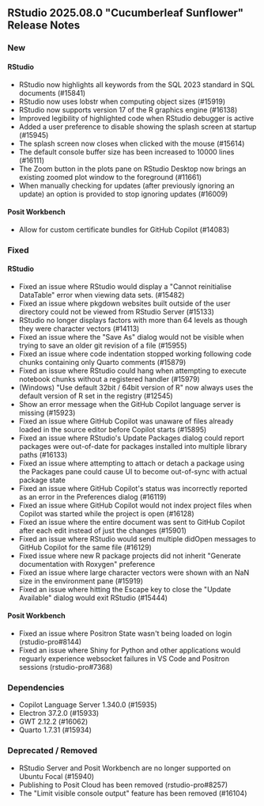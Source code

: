 ## RStudio 2025.08.0 "Cucumberleaf Sunflower" Release Notes

### New

#### RStudio

- RStudio now highlights all keywords from the SQL 2023 standard in SQL documents (#15841)
- RStudio now uses lobstr when computing object sizes (#15919)
- RStudio now supports version 17 of the R graphics engine (#16138)
- Improved legibility of highlighted code when RStudio debugger is active
- Added a user preference to disable showing the splash screen at startup (#15945)
- The splash screen now closes when clicked with the mouse (#15614)
- The default console buffer size has been increased to 10000 lines (#16111)
- The Zoom button in the plots pane on RStudio Desktop now brings an existing zoomed plot window to the foreground (#11661)
- When manually checking for updates (after previously ignoring an update) an option is provided to stop ignoring updates (#16009)

#### Posit Workbench

- Allow for custom certificate bundles for GitHub Copilot (#14083)

### Fixed

#### RStudio

- Fixed an issue where RStudio would display a "Cannot reinitialise DataTable" error when viewing data sets. (#15482)
- Fixed an issue where pkgdown websites built outside of the user directory could not be viewed from RStudio Server (#15133)
- RStudio no longer displays factors with more than 64 levels as though they were character vectors (#14113)
- Fixed an issue where the "Save As" dialog would not be visible when trying to save an older git revision of a file (#15955)
- Fixed an issue where code indentation stopped working following code chunks containing only Quarto comments (#15879)
- Fixed an issue where RStudio could hang when attempting to execute notebook chunks without a registered handler (#15979)
- (Windows) "Use default 32bit / 64bit version of R" now always uses the default version of R set in the registry (#12545)
- Show an error message when the GitHub Copilot language server is missing (#15923)
- Fixed an issue where GitHub Copilot was unaware of files already loaded in the source editor before Copilot starts (#15895)
- Fixed an issue where RStudio's Update Packages dialog could report packages were out-of-date for packages installed into multiple library paths (#16133)
- Fixed an issue where attempting to attach or detach a package using the Packages pane could cause UI to become out-of-sync with actual package state
- Fixed an issue where GitHub Copilot's status was incorrectly reported as an error in the Preferences dialog (#16119)
- Fixed an issue where GitHub Copilot would not index project files when Copilot was started while the project is open (#16128)
- Fixed an issue where the entire document was sent to GitHub Copilot after each edit instead of just the changes (#15901)
- Fixed an issue where RStudio would send multiple didOpen messages to GitHub Copilot for the same file (#16129)
- Fixed issue where new R package projects did not inherit "Generate documentation with Roxygen" preference
- Fixed an issue where large character vectors were shown with an NaN size in the environment pane (#15919)
- Fixed an issue where hitting the Escape key to close the "Update Available" dialog would exit RStudio (#15444)

#### Posit Workbench

- Fixed an issue where Positron State wasn't being loaded on login (rstudio-pro#8144)
- Fixed an issue where Shiny for Python and other applications would reguarly experience websocket failures in VS Code and Positron sessions (rstudio-pro#7368)

### Dependencies

- Copilot Language Server 1.340.0 (#15935)
- Electron 37.2.0 (#15933)
- GWT 2.12.2 (#16062)
- Quarto 1.7.31 (#15934)

### Deprecated / Removed

- RStudio Server and Posit Workbench are no longer supported on Ubuntu Focal (#15940)
- Publishing to Posit Cloud has been removed (rstudio-pro#8257)
- The "Limit visible console output" feature has been removed (#16104)
